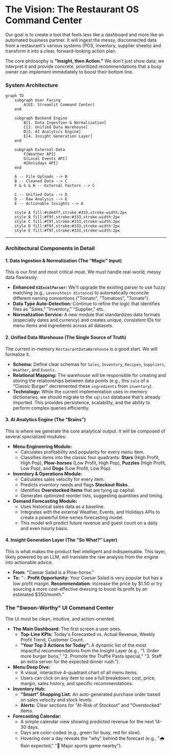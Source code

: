 # The Vision: The Restaurant OS Command Center

Our goal is to create a tool that feels less like a dashboard and more like an automated business partner. It will ingest the messy, disconnected data from a restaurant's various systems (POS, inventory, supplier sheets) and transform it into a clear, forward-looking action plan.

The core philosophy is **"Insight, then Action."** We don't just show data; we interpret it and provide concrete, prioritized recommendations that a busy owner can implement immediately to boost their bottom line.

### System Architecture

```mermaid
graph TD
    subgraph User Facing
        A[UI: Streamlit Command Center]
    end

    subgraph Backend Engine
        B[1. Data Ingestion & Normalization]
        C[2. Unified Data Warehouse]
        D[3. AI Analytics Engine]
        E[4. Insight Generation Layer]
    end

    subgraph External Data
        F[Weather API]
        G[Local Events API]
        H[Holidays API]
    end

    A -- File Uploads --> B
    B -- Cleaned Data --> C
    F & G & H -- External Factors --> C

    C -- Unified Data --> D
    D -- Raw Analysis --> E
    E -- Actionable Insights --> A

    style A fill:#cde4ff,stroke:#333,stroke-width:2px
    style B fill:#f9f,stroke:#333,stroke-width:2px
    style C fill:#f9f,stroke:#333,stroke-width:2px
    style D fill:#f9f,stroke:#333,stroke-width:2px
    style E fill:#f9f,stroke:#333,stroke-width:2px
```

---

### Architectural Components in Detail

#### 1. Data Ingestion & Normalization (The "Magic" Input)

This is our first and most critical moat. We must handle real-world, messy data flawlessly.

*   **Enhanced `AIExcelParser`:** We'll upgrade the existing parser to use fuzzy matching (e.g., `Levenshtein distance`) to automatically reconcile different naming conventions ("Tomato", "Tomatoes", "Tomate").
*   **Data Type Auto-Detection:** Continue to refine the logic that identifies files as "Sales," "Inventory," "Supplier," etc.
*   **Normalization Service:** A new module that standardizes data formats (especially dates and currency) and creates unique, consistent IDs for menu items and ingredients across all datasets.

#### 2. Unified Data Warehouse (The Single Source of Truth)

The current in-memory `RestaurantDataWarehouse` is a good start. We will formalize it.

*   **Schema:** Define clear schemas for `Sales`, `Inventory`, `Recipes`, `Suppliers`, `Weather`, and `Events`.
*   **Relational Mapping:** The warehouse will be responsible for creating and storing the relationships between data points (e.g., this `sale` of a "Classic Burger" decremented these `ingredients` from `inventory`).
*   **Technology:** While the current implementation uses in-memory dictionaries, we should migrate to the `sqlite3` database that's already imported. This provides persistence, scalability, and the ability to perform complex queries efficiently.

#### 3. AI Analytics Engine (The "Brains")

This is where we generate the core analytical output. It will be composed of several specialized modules:

*   **Menu Engineering Module:**
    *   Calculates profitability and popularity for every menu item.
    *   Classifies items into the classic four quadrants: **Stars** (High Profit, High Pop), **Plow-horses** (Low Profit, High Pop), **Puzzles** (High Profit, Low Pop), and **Dogs** (Low Profit, Low Pop).
*   **Inventory & Operations Module:**
    *   Calculates sales velocity for every item.
    *   Predicts inventory needs and flags **Stockout Risks**.
    *   Identifies **Overstocked Items** that are tying up capital.
    *   Generates optimized reorder lists, suggesting quantities and timing.
*   **Demand Forecasting Module:**
    *   Uses historical sales data as a baseline.
    *   Integrates with the external Weather, Events, and Holidays APIs to create a powerful time-series forecasting model.
    *   This model will predict future revenue and guest count on a daily and even hourly basis.

#### 4. Insight Generation Layer (The "So What?" Layer)

This is what makes the product feel intelligent and indispensable. This layer, likely powered by an LLM, will translate the raw analysis from the engine into actionable advice.

*   **From:** "Caesar Salad is a Plow-horse."
*   **To:** "💡 **Profit Opportunity:** Your Caesar Salad is very popular but has a low profit margin. **Recommendation:** Increase the price by $1.50 or try sourcing a more cost-effective dressing to boost its profit by an estimated $350/month."

### The "Swoon-Worthy" UI Command Center

The UI must be clean, intuitive, and action-oriented.

*   **The Main Dashboard:** The first screen a user sees.
    *   **Top-Line KPIs:** Today's Forecasted vs. Actual Revenue, Weekly Profit Trend, Customer Count.
    *   **"Your Top 3 Actions for Today":** A dynamic list of the most impactful recommendations from the Insight Layer (e.g., "1. Order more burger buns," "2. Promote the Truffle Pasta special," "3. Staff an extra server for the expected dinner rush.").
*   **Menu Deep Dive:**
    *   A visual, interactive 4-quadrant chart of all menu items.
    *   Users can click on any item to see a full breakdown: cost, price, margin, sales history, and specific recommendations.
*   **Inventory Hub:**
    *   **"Smart" Shopping List:** An auto-generated purchase order based on sales velocity and stock levels.
    *   **Alerts:** Clear sections for "At-Risk of Stockout" and "Overstocked" items.
*   **Forecasting Calendar:**
    *   A simple calendar view showing predicted revenue for the next 14-30 days.
    *   Days are color-coded (e.g., green for busy, red for slow).
    *   Hovering over a day reveals the "why" behind the forecast (e.g., "🌧️ Rain expected," "🏈 Major sports game nearby").
